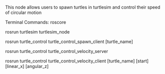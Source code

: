 This node allows users to spawn turtles in turtlesim and control their speed of circular motion

Terminal Commands:
roscore

rosrun turtlesim turtlesim_node

rosrun turtle_control turtle_control_spawn_client [turtle_name]

rosrun turtle_control turtle_control_velocity_server

rosrun turtle_control turtle_control_velocity_client [turtle_name] [start] [linear_x] [angular_z]
